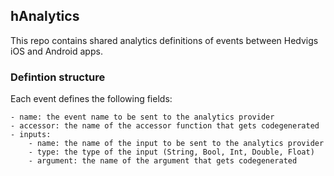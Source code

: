 ## hAnalytics

This repo contains shared analytics definitions of events between Hedvigs iOS and Android apps.

### Defintion structure

Each event defines the following fields:

	- name: the event name to be sent to the analytics provider
	- accessor: the name of the accessor function that gets codegenerated
	- inputs:
		- name: the name of the input to be sent to the analytics provider
		- type: the type of the input (String, Bool, Int, Double, Float)
		- argument: the name of the argument that gets codegenerated
